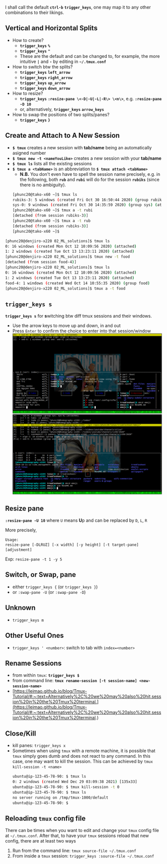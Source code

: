 I shall call the default **`ctrl-b`** **`trigger_keys`**, one may map it to any other combinations to their likings.
## Vertical and Horizontal Splits
- How to create?
    - **`trigger_keys`** **`%`**
    - **`trigger_keys`** **`"`**
    - These are the default and can be changed to, for example, the more intuitive **`|`** and **`-`** by editing in **`~/.tmux.conf`**
- How to switch btw the splits?
    - **`trigger_keys`** **`left_arrow`**
    - **`trigger_keys`** **`right_arrow`**
    - **`trigger_keys`** **`up_arrow`**
    - **`trigger_keys`** **`down_arrow`**
- How to resize?
    - **`trigger_keys`** **`:resize-pane \<-D|-U|-L|-R\> \<n\>`**, e.g. **`:resize-pane -D 10`**
    - or, alternatively, **`trigger_keys`** **`arrow_keys`**
- How to swap the positions of two splits/panes?
  - **`trigger_keys`** **`}`**



## Create and Attach to A New Session
- **`$ tmux`** creates a new session with **tab/name** being an automatically asigned number
- **`$ tmux new -t <nameYouLike>`** creates a new session with your **tab/name**
- **`$ tmux ls`** lists all the existing sessions
- **`$ tmux a <tabName>`** is an abbreviation to **`$ tmux attach <tabName>`**
    - **N.B.** You don't even have to spell the session name precisely, e.g. in the following, both **`rub`** and **`rubi`** will do for the session **`rubiks`** (since there is no ambiguity).
    ```bash
    [phunc20@tako-x60 ~]$ tmux ls
    rubiks-3: 5 windows (created Fri Oct 30 16:50:44 2020) (group rubiks)
    sys-0: 9 windows (created Fri Oct 30 14:35:59 2020) (group sys) (attached)
    [phunc20@tako-x60 ~]$ tmux a -t rubi
    [detached (from session rubiks-3)]
    [phunc20@tako-x60 ~]$ tmux a -t rub
    [detached (from session rubiks-3)]
    [phunc20@tako-x60 ~]$
    ```

```bash
[phunc20@denjiro-x220 02_ML_solutions]$ tmux ls
0: 16 windows (created Mon Oct 12 10:09:56 2020) (attached)
1: 2 windows (created Tue Oct 13 13:23:11 2020) (attached)
[phunc20@denjiro-x220 02_ML_solutions]$ tmux new -t food
[detached (from session food-4)]
[phunc20@denjiro-x220 02_ML_solutions]$ tmux ls
0: 16 windows (created Mon Oct 12 10:09:56 2020) (attached)
1: 2 windows (created Tue Oct 13 13:23:11 2020) (attached)
food-4: 1 windows (created Wed Oct 14 10:55:35 2020) (group food)
[phunc20@denjiro-x220 02_ML_solutions]$ tmux a -t food
```


## `trigger_keys s`
**`trigger_keys s`** for **s**witching btw diff tmux sessions and their windows.
- Use the arrow keys to move up and down, in and out
- Press `Enter` to confirm the choice to enter into that session/window
![1stLayer](01_switch.png)
![2ndLayer](02_switch.png)


## Resize pane
**`:resize-pane -U 10`** where `U` means **U**p and can be replaced by `D`, `L`, `R`

More precisely,
```
Usage:
resize-pane [-DLRUZ] [-x width] [-y height] [-t target-pane] [adjustment]
```
Exp: `resize-pane -t 1 -y 5`


## Switch, or Swap, pane
- either `trigger_keys {` (or `trigger_keys }`) 
- or `:swap-pane -U` (or `:swap-pane -D`)


## Unknown
- `trigger_keys m`


## Other Useful Ones
- `trigger_keys ' <number>`: switch to tab with `index=<number>`


## Rename Sessions
- from within `tmux`: **`trigger_keys $`**
- from command line: **`tmux rename-session [-t session-name] <new-session-name>`**
- [https://leimao.github.io/blog/Tmux-Tutorial/#:~:text=Alternatively%2C%20we%20may%20also%20hit,session%20in%20the%20Tmux%20terminal.](https://leimao.github.io/blog/Tmux-Tutorial/#:~:text=Alternatively%2C%20we%20may%20also%20hit,session%20in%20the%20Tmux%20terminal.)


## Close/Kill
- kill panes: `trigger_keys x`
- Sometimes when using `tmux` with a remote machine, it is possible that `tmux` simply goes dumb and does not react to any command. In this case, one may want to kill the session. This can be achieved by `tmux kill-session -t <name>`
  ```bash
  ubuntu@ip-123-45-78-90: $ tmux ls
  0: 2 windows (created Wed Dec 29 03:09:38 2021) [135x33]
  ubuntu@ip-123-45-78-90: $ tmux kill-session -t 0
  ubuntu@ip-123-45-78-90: $ tmux ls
  no server running on /tmp/tmux-1000/default
  ubuntu@ip-123-45-78-90: $
  ```


## Reloading `tmux` config file
There can be times when you want to edit and change your `tmux` config file at `~/.tmux.conf`.
After that, to have your `tmux` sessions reload that new config, there are at least two ways
1. Run from the command line: `tmux source-file ~/.tmux.conf`
2. From inside a `tmux` session: `trigger_keys :source-file ~/.tmux.conf`
